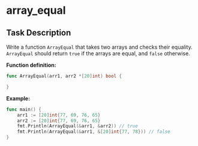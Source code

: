 # array_equal

## Task Description

Write a function `ArrayEqual` that takes two arrays and checks their equality. `ArrayEqual` should return `true` if the arrays are equal, and `false` otherwise.

**Function definition:**

```go
func ArrayEqual(arr1, arr2 *[20]int) bool {

}
```

**Example:**

```go
func main() {
    arr1 := [20]int{77, 69, 76, 65}
    arr2 := [20]int{77, 69, 76, 65}
    fmt.Println(ArrayEqual(&arr1, &arr2)) // true
    fmt.Println(ArrayEqual(&arr1, &[20]int{77, 78})) // false
}
```

